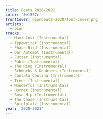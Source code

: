 ```yaml
---
title: Beats 2020/2021
color: '#e1557c'
frontCover: dionbeats-2020/font-cover.png
artists:
  - Dion
tracks:
  - Maxi Cosi (Instrumental)
  - Typewriter (Instrumental)
  - Phase Bird (Instrumental)
  - Der Automat (Instrumental)
  - Futter (Instrumental)
  - Pablo (Instrumental)
  - The Ring (Instrumental)
  - Schmucks & Doubters (Instrumental)
  - Cantata Cantina (Instrumental)
  - Trees (Instrumental)
  - Wonderful (Instrumental)
  - Hornet (Instrumental)
  - Rose Hip (Instrumental)
  - The Chase (Instrumental)
  - Spielplatz (Instrumental)
year: '2020–2021'
---
```

